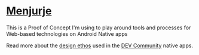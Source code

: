 # [Menjurje](https://www.google.com/search?q=menjurje+in+english)

This is a Proof of Concept I'm using to play around tools and processes for Web-based technologies on Android Native apps

Read more about the [design ethos](https://github.com/thepracticaldev/DEV-ios#design-ethos) used in the [DEV Community](https://dev.to) native apps.


